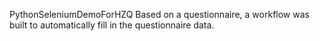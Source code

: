 PythonSeleniumDemoForHZQ
Based on a questionnaire, a workflow was built to automatically fill in the questionnaire data.